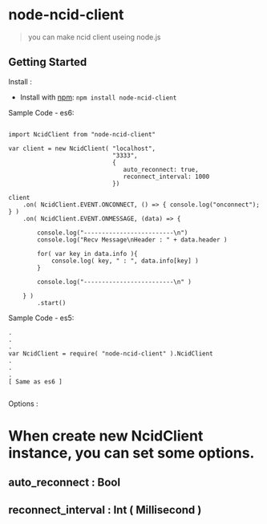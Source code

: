 
# node-ncid-client

> you can make ncid client useing node.js 

## Getting Started

Install :

* Install with [npm](https://npmjs.org): `npm install node-ncid-client`

Sample Code - es6:

```

import NcidClient from "node-ncid-client"

var client = new NcidClient( "localhost", 
							 "3333", 
							 { 
							 	auto_reconnect: true, 
							 	reconnect_interval: 1000 
							 })

client
	.on( NcidClient.EVENT.ONCONNECT, () => { console.log("onconnect"); } )
	.on( NcidClient.EVENT.ONMESSAGE, (data) => { 

		console.log("-------------------------\n")
		console.log("Recv Message\nHeader : " + data.header )

		for( var key in data.info ){
			console.log( key, " : ", data.info[key] )
		}

		console.log("-------------------------\n" )

	} )
		.start()

```

Sample Code - es5:

```
.
.
.
var NcidClient = require( "node-ncid-client" ).NcidClient
.
.
.
[ Same as es6 ]


```


Options :

# When create new NcidClient instance, you can set some options.
## auto_reconnect 		: Bool 
## reconnect_interval	: Int ( Millisecond )